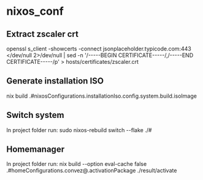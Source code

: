 # nixos_conf
## Extract zscaler crt
openssl s_client -showcerts -connect jsonplaceholder.typicode.com:443 </dev/null 2>/dev/null | sed -n '/-----BEGIN CERTIFICATE-----/,/-----END CERTIFICATE-----/p'  > hosts/certificates/zscaler.crt

## Generate installation ISO
nix build .#nixosConfigurations.installationIso.config.system.build.isoImage

## Switch system
In project folder run:
sudo nixos-rebuild switch --flake ./#<systemtype>

## Homemanager
In project folder run: 
nix build --option eval-cache false .#homeConfigurations.convez@<machine>.activationPackage
./result/activate